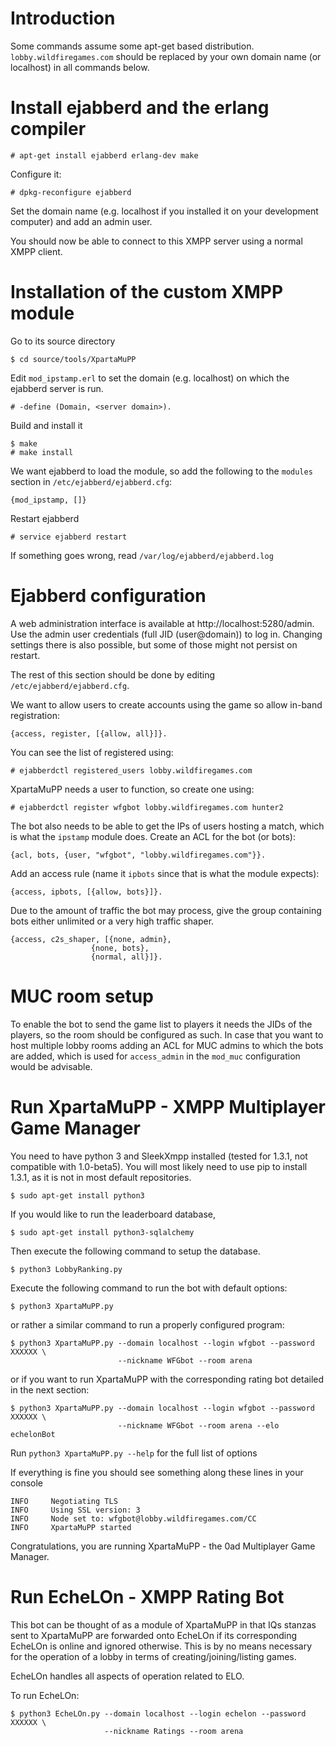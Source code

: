 Introduction
============

Some commands assume some apt-get based distribution. `lobby.wildfiregames.com` should be replaced
by your own domain name (or localhost) in all commands below.


Install ejabberd and the erlang compiler
========================================

    # apt-get install ejabberd erlang-dev make

Configure it:

    # dpkg-reconfigure ejabberd 

Set the domain name (e.g. localhost if you installed it on your development computer) and add an
admin user.

You should now be able to connect to this XMPP server using a normal XMPP client.

Installation of the custom XMPP module
======================================

Go to its source directory

    $ cd source/tools/XpartaMuPP

Edit `mod_ipstamp.erl` to set the domain (e.g. localhost) on which the ejabberd server is run.

    # -define (Domain, <server domain>).

Build and install it

    $ make
    # make install

We want ejabberd to load the module, so add the following to the `modules` section in
`/etc/ejabberd/ejabberd.cfg`:

    {mod_ipstamp, []}

Restart ejabberd

    # service ejabberd restart

If something goes wrong, read `/var/log/ejabberd/ejabberd.log`

Ejabberd configuration
======================

A web administration interface is available at http://localhost:5280/admin. Use the admin user
credentials (full JID (user@domain)) to log in. Changing settings there is also possible, but some
of those might not persist on restart.

The rest of this section should be done by editing `/etc/ejabberd/ejabberd.cfg`.

We want to allow users to create accounts using the game so allow in-band registration:

    {access, register, [{allow, all}]}.

You can see the list of registered using:

    # ejabberdctl registered_users lobby.wildfiregames.com

XpartaMuPP needs a user to function, so create one using:

    # ejabberdctl register wfgbot lobby.wildfiregames.com hunter2

The bot also needs to be able to get the IPs of users hosting a match, which is what the `ipstamp`
module does.
Create an ACL for the bot (or bots):

    {acl, bots, {user, "wfgbot", "lobby.wildfiregames.com"}}.

Add an access rule (name it `ipbots` since that is what the module expects):

    {access, ipbots, [{allow, bots}]}.

Due to the amount of traffic the bot may process, give the group containing bots either unlimited
or a very high traffic shaper.

    {access, c2s_shaper, [{none, admin},
                      {none, bots},
                      {normal, all}]}.


MUC room setup
==============

To enable the bot to send the game list to players it needs the JIDs of the players, so the room
should be configured as such. In case that you want to host multiple lobby rooms adding an ACL for
MUC admins to which the bots are added, which is used for `access_admin` in the `mod_muc`
configuration would be advisable.

Run XpartaMuPP - XMPP Multiplayer Game Manager
==============================================

You need to have python 3 and SleekXmpp installed (tested for 1.3.1, not compatible with 1.0-beta5).
You will most likely need to use pip to install 1.3.1, as it is not in most default repositories.

    $ sudo apt-get install python3

If you would like to run the leaderboard database,

    $ sudo apt-get install python3-sqlalchemy

Then execute the following command to setup the database.

    $ python3 LobbyRanking.py

Execute the following command to run the bot with default options:

    $ python3 XpartaMuPP.py

or rather a similar command to run a properly configured program:

    $ python3 XpartaMuPP.py --domain localhost --login wfgbot --password XXXXXX \
                            --nickname WFGbot --room arena

or if you want to run XpartaMuPP with the corresponding rating bot detailed in the next section:

    $ python3 XpartaMuPP.py --domain localhost --login wfgbot --password XXXXXX \
                            --nickname WFGbot --room arena --elo echelonBot

Run `python3 XpartaMuPP.py --help` for the full list of options

If everything is fine you should see something along these lines in your console

    INFO     Negotiating TLS
    INFO     Using SSL version: 3
    INFO     Node set to: wfgbot@lobby.wildfiregames.com/CC
    INFO     XpartaMuPP started

Congratulations, you are running XpartaMuPP - the 0ad Multiplayer Game Manager.

Run EcheLOn - XMPP Rating Bot
==========

This bot can be thought of as a module of XpartaMuPP in that IQs stanzas sent to XpartaMuPP are
forwarded onto EcheLOn if its corresponding EcheLOn is online and ignored otherwise. This is by no
means necessary for the operation of a lobby in terms of creating/joining/listing games.

EcheLOn handles all aspects of operation related to ELO.

To run EcheLOn:

    $ python3 EcheLOn.py --domain localhost --login echelon --password XXXXXX \
                         --nickname Ratings --room arena
